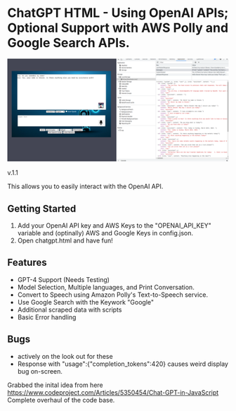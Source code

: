 # ChatGPT HTML - Using OpenAI APIs; Optional Support with AWS Polly and Google Search APIs.

![Screenshot_new](Screenshot_new.png)

v.1.1

This allows you to easily interact with the OpenAI API.

## Getting Started

1. Add your OpenAI API key and AWS Keys to the "OPENAI_API_KEY" variable and (optinally) AWS and Google Keys in config.json. 
2. Open chatgpt.html and have fun!

## Features

- GPT-4 Support (Needs Testing)
- Model Selection, Multiple languages, and Print Conversation.
- Convert to Speech using Amazon Polly's Text-to-Speech service.
- Use Google Search with the Keywork "Google"
- Additional scraped data with scripts
- Basic Error handling

## Bugs
- actively on the look out for these
- Response with "usage":{"completion_tokens":420} causes weird display bug on-screen.

Grabbed the inital idea from here https://www.codeproject.com/Articles/5350454/Chat-GPT-in-JavaScript <br>
Complete overhaul of the code base.
